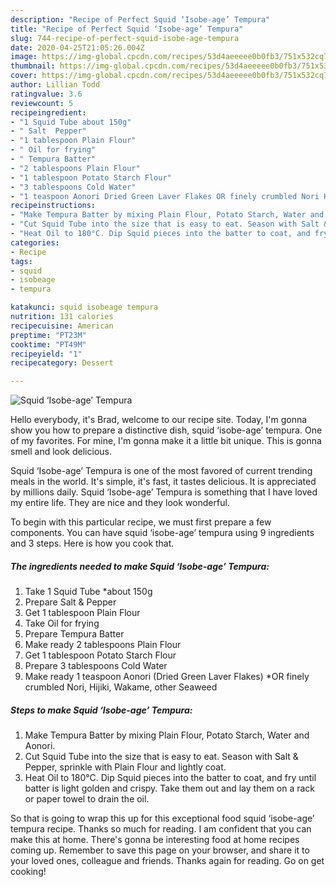 ```yaml
---
description: "Recipe of Perfect Squid ‘Isobe-age’ Tempura"
title: "Recipe of Perfect Squid ‘Isobe-age’ Tempura"
slug: 744-recipe-of-perfect-squid-isobe-age-tempura
date: 2020-04-25T21:05:26.004Z
image: https://img-global.cpcdn.com/recipes/53d4aeeeee0b0fb3/751x532cq70/squid-isobe-age-tempura-recipe-main-photo.jpg
thumbnail: https://img-global.cpcdn.com/recipes/53d4aeeeee0b0fb3/751x532cq70/squid-isobe-age-tempura-recipe-main-photo.jpg
cover: https://img-global.cpcdn.com/recipes/53d4aeeeee0b0fb3/751x532cq70/squid-isobe-age-tempura-recipe-main-photo.jpg
author: Lillian Todd
ratingvalue: 3.6
reviewcount: 5
recipeingredient:
- "1 Squid Tube about 150g"
- " Salt  Pepper"
- "1 tablespoon Plain Flour"
- " Oil for frying"
- " Tempura Batter"
- "2 tablespoons Plain Flour"
- "1 tablespoon Potato Starch Flour"
- "3 tablespoons Cold Water"
- "1 teaspoon Aonori Dried Green Laver Flakes OR finely crumbled Nori Hijiki Wakame other Seaweed"
recipeinstructions:
- "Make Tempura Batter by mixing Plain Flour, Potato Starch, Water and Aonori."
- "Cut Squid Tube into the size that is easy to eat. Season with Salt &amp; Pepper, sprinkle with Plain Flour and lightly coat."
- "Heat Oil to 180°C. Dip Squid pieces into the batter to coat, and fry until batter is light golden and crispy. Take them out and lay them on a rack or paper towel to drain the oil."
categories:
- Recipe
tags:
- squid
- isobeage
- tempura

katakunci: squid isobeage tempura 
nutrition: 131 calories
recipecuisine: American
preptime: "PT23M"
cooktime: "PT49M"
recipeyield: "1"
recipecategory: Dessert

---
```



![Squid ‘Isobe-age’ Tempura](https://img-global.cpcdn.com/recipes/53d4aeeeee0b0fb3/751x532cq70/squid-isobe-age-tempura-recipe-main-photo.jpg)

Hello everybody, it's Brad, welcome to our recipe site. Today, I'm gonna show you how to prepare a distinctive dish, squid ‘isobe-age’ tempura. One of my favorites. For mine, I'm gonna make it a little bit unique. This is gonna smell and look delicious.



Squid ‘Isobe-age’ Tempura is one of the most favored of current trending meals in the world. It's simple, it's fast, it tastes delicious. It is appreciated by millions daily. Squid ‘Isobe-age’ Tempura is something that I have loved my entire life. They are nice and they look wonderful.


To begin with this particular recipe, we must first prepare a few components. You can have squid ‘isobe-age’ tempura using 9 ingredients and 3 steps. Here is how you cook that.

<!--inarticleads1-->

##### The ingredients needed to make Squid ‘Isobe-age’ Tempura:

1. Take 1 Squid Tube *about 150g
1. Prepare  Salt &amp; Pepper
1. Get 1 tablespoon Plain Flour
1. Take  Oil for frying
1. Prepare  Tempura Batter
1. Make ready 2 tablespoons Plain Flour
1. Get 1 tablespoon Potato Starch Flour
1. Prepare 3 tablespoons Cold Water
1. Make ready 1 teaspoon Aonori (Dried Green Laver Flakes) *OR finely crumbled Nori, Hijiki, Wakame, other Seaweed




<!--inarticleads2-->

##### Steps to make Squid ‘Isobe-age’ Tempura:

1. Make Tempura Batter by mixing Plain Flour, Potato Starch, Water and Aonori.
1. Cut Squid Tube into the size that is easy to eat. Season with Salt &amp; Pepper, sprinkle with Plain Flour and lightly coat.
1. Heat Oil to 180°C. Dip Squid pieces into the batter to coat, and fry until batter is light golden and crispy. Take them out and lay them on a rack or paper towel to drain the oil.




So that is going to wrap this up for this exceptional food squid ‘isobe-age’ tempura recipe. Thanks so much for reading. I am confident that you can make this at home. There's gonna be interesting food at home recipes coming up. Remember to save this page on your browser, and share it to your loved ones, colleague and friends. Thanks again for reading. Go on get cooking!
